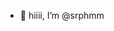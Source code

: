 - 👋 hiiii, I’m @srphmm

<!---
srphmm/srphmm is a ✨ special ✨ repository because its `README.md` (this file) appears on your GitHub profile.
You can click the Preview link to take a look at your changes.
--->
